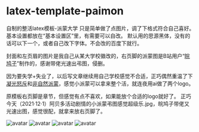 # latex-template-paimon
自制的整活latex模板-派蒙大学
只是简单做了点图片，调了下格式符合自己喜好。基本设置都放在“基本设置区”里，有需要可以自改。
默认用的思源黑体，没有的话可以下一个，或者自己改下字体。不会改的百度下就行。

封面和左页眉的图片是我自己从某大学校徽改的，右页脚的派蒙图是B站用户“[皖鸠子](https://space.bilibili.com/959560?from=search&seid=4619895274717387249&spm_id_from=333.337.0.0)”制作的，感谢带佬光速出弔图，侵删。

因为要失学+失业了，以后写文章继续用自己学校感觉不合适，正巧偶然重温了下[凝光怒斥](https://www.bilibili.com/video/BV1x54y1h7Sj?from=search&seid=10036155931550209525&spm_id_from=333.337.0.0)和[非自然派蒙](https://www.bilibili.com/video/BV1zL4y1Y7jv?from=search&seid=8383916764044946608&spm_id_from=333.337.0.0)，感觉小派蒙可以拿来整个活，就连夜用ai做了两个logo。

原模板右页脚是章节，但感觉有点不喜欢，如果能放个合适的logo就好了。
正巧今天（2021·12·1）阿贝多活动剧情的小派蒙弔图感觉超级乐.jpg，皖鸠子带佬又光速出图，感觉很配，就拿来放右页脚了。

![avatar](https://www.jianguoyun.com/p/DVNN7XcQp9n_CRi2-p0E)
![avatar](https://drive.google.com/file/d/10NNkmacgDo0ZeqV5nr9IfuGANLVIrD3I/view?usp=sharing)
![avatar](https://drive.google.com/file/d/10Pb86KMugvbuv2A-qcp3NWm_CaPszcyS/view?usp=sharing)
![avatar](https://drive.google.com/file/d/10W7d4LXBWoFtPs0TCq-HNMEaF9cOSGjJ/view?usp=sharing)
